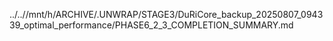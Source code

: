 ../..//mnt/h/ARCHIVE/.UNWRAP/STAGE3/DuRiCore_backup_20250807_094339_optimal_performance/PHASE6_2_3_COMPLETION_SUMMARY.md